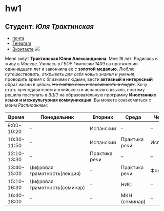 
# hw1
## **Студент**: _Юля Трактинская_
* [почта](https://julia-0599@yandex.ru)
* [Telegram](https://t.me/juliatrakt0599)
* [Вконтакте](https://vk.com/julia0599)
![](https://pp.userapi.com/c837522/v837522210/5c658/pRUuYZLngCo.jpg)

Меня зовут **Трактинская Юлия Александровна**. Мне _18 лет_. Родилась и живу в _Москве_. Училась в _ГБОУ Гимназии 1409_ на протяжении одиннадцати лет и закончила ее с __золотой медалью__. Люблю *путешествовать*, *открывать для себя новые знания и умения*, проводить время с близкими людьми, вести **активный и интересный** образ жизни в целом. ~~Не люблю лень и пассивность в людях~~.
Хочу стать преподавателем английского и испанского языков, поэтому решила поступать в _ВШЭ_ на образовательную программу **Иностанные языки и межкультурная коммуникация**. Вы можете ознакомиться с моим _Расписанием_:

Время      |         Понедельник         |    Вторник  |    Среда    | Четверг |    Пятница     | Суббота
-----------|-----------------------------|-------------|-------------|---------|----------------|----------                       
9:00-10:20 |              –              |  Испанский  |      –      |    –    |        –       |     –   
10:30-11:50|              –              |  Испанский  |Практика речи|Испанский|Видео Английский|Грамматика
12:10-13:30|              –              |Практика речи|      –      |    –    |        –       |Грамматика
13:40-15:00|Цифровая грамотность(лекция) |      –      |Практика речи| Фонетика|        –       |     –
15:10-16:30|Цифровая грамотность(семинар)|      –      |     НИС     |    –    |  МКН (лекция)  |   Латынь 
16:40-18:00|              –              |      –      |МКН (семинар)|    –    |        –       |     – 

